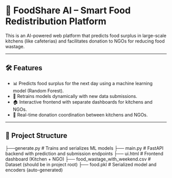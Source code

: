 # 🍲 FoodShare AI – Smart Food Redistribution Platform

This is an AI-powered web platform that predicts food surplus in large-scale kitchens (like cafeterias) and facilitates donation to NGOs for reducing food wastage.

---

## 🛠️ Features

- 📊 Predicts food surplus for the next day using a machine learning model (Random Forest).
- 🧠 Retrains models dynamically with new data submissions.
- 🏠 Interactive frontend with separate dashboards for kitchens and NGOs.
- 🔁 Real-time donation coordination between kitchens and NGOs.

---

## 📁 Project Structure

├──generate.py # Trains and serializes ML models
├── main.py # FastAPI backend with prediction and submission endpoints
├── ui.html # Frontend dashboard (Kitchen + NGO)
├── food_wastage_with_weekend.csv # Dataset (should be in project root)
├── food.pkl # Serialized model and encoders (auto-generated)
